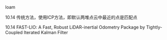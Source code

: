 loam

10.14 传统方法，使用ICP方法，即默认两堆点云中最近的点是匹配点

10.14 FAST-LIO: A Fast, Robust LiDAR-inertial Odometry Package by Tightly-Coupled Iterated Kalman Filter
